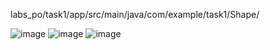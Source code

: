 labs_po/task1/app/src/main/java/com/example/task1/Shape/

![image](https://user-images.githubusercontent.com/95719347/145284748-2c387e72-5f92-4f89-89bc-5ae029de87d1.png)
![image](https://user-images.githubusercontent.com/95719347/145284778-03c2c264-ac58-4a00-b917-5efe27354449.png)
![image](https://user-images.githubusercontent.com/95719347/145284812-bafc843f-1437-43d5-a4de-d54fa729760f.png)

